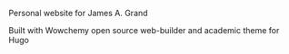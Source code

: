 Personal website for James A. Grand

Built with Wowchemy open source web-builder and academic theme for Hugo

